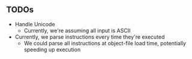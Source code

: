 ## TODOs

* Handle Unicode
  * Currently, we're assuming all input is ASCII
* Currently, we parse instructions every time they're executed
  * We could parse all instructions at object-file load time, potentially speeding up execution